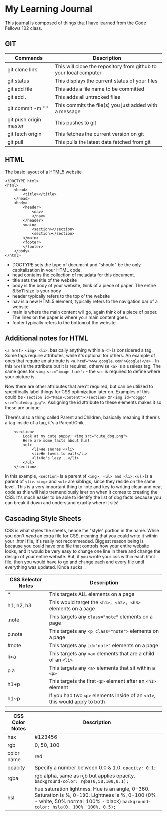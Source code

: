 # My Learning Journal

This journal is composed of things that I have learned from the Code Fellows 102 class.

## GIT

Commands | Description
-------- | ------------
git clone link | This will clone the repository from github to your local computer
git status | This displays the current status of your files
git add file | This adds a file name to be committed
git add . | This adds all untracked files
git commit -m " " | This commits the file(s) you just added with a message
git push origin master | This pushes to git
git fetch origin | This fetches the current version on git
git pull | This pulls the latest data fetched from git


## HTML

The basic layout of a HTML5 website

```
<!DOCTYPE html>
<html>
    <head>
        <title></title>
    </head>
    <body>
        <header>
            <nav>
            </nav>
        </header>
        <main>
            <section></section>
            <section></section>
        </main>
        <footer>
        </footer>
    </body>
</html>
```

- DOCTYPE sets the type of document and "should" be the only capitalization in your HTML code.
- head contains the collection of metadata for this document.
- title sets the title of the website
- body is the body of your website, think of a piece of paper.  The entire 8.5x11 size is your body
- header typically refers to the top of the website
- nav is a new HTML5 element, typically refers to the navigation bar of a website
- main is where the main content will go, again think of a piece of paper.  The lines on the paper is where your main content goes.
- footer typically refers to the bottom of the website

## Additional notes for HTML

`<a href> <img> <li>`, basically anything within a <> is considered a tag.  Some tags require attributes, while it's optional for others.  An example of ones that require an attribute is `<a href="www.google.com">Google!</a>` - In this `href`is the attribute but it is required, otherwise `<a>` is a useless tag.  The same goes for `<img src="image link">` - the `src` is required to define where your picture is.  

Now there are other attributes that aren't required, but can be utilized to specifically label things for CSS optimization later on.  Examples of this could be `<section id="Main-Content"></section>` or `<img id="doggo" src="cutedog.jpg">`.  Assigning the id attribute to these elements makes it so these are unique.

There's also a thing called Parent and Children, basically meaning if there's a tag inside of a tag, it's a Parent/Child.

```
    <section>
        Look at my cute puppy! <img src="cute_dog.png">
        Here are some facts about him!
        <ul>
            <li>He snores!</li>
            <li>He loves to eat!</li>
            <li>He's lazy...</li>
        </ul>
    </section>
```

In this example, `<section>` is a parent of `<img>, <ul> and <li>`.  `<ul>` is a parent of `<li>`.  `<img>` and `<ul>` are siblings, since they reside on the same level.  This is a very important thing to note and key to writing clean and neat code as this will help tremendiously later on when it comes to creating the CSS.  It's much easier to be able to identify the list of dog facts because you can break it down and understand exactly where it sits!


## Cascading Style Sheets

CSS is what styles the sheets, hence the "style" portion in the name.  While you don't *need* an extra file for CSS, meaning that you could write it within your .html file, it's really not recommended.  Biggest reason being is because you could have one file that controls how your entire website looks, and it would be very easy to change one line in there and change the design of your entire website.  But, if you wrote your css within each html file, then you would have to go and change each and every file until everything was updated.  Kinda sucks...

CSS Selector Notes | Description
------------------ | -----------
* | This targets ALL elements on a page
h1, h2, h3 | This would target the `<h1>, <h2>, <h3>` elements on a page
.note | This targets any `class="note"` elements on a page
p.note | This targets any `<p class="note">` elements on a page
#note | This targets any `id="note"` elements on a page
li>a | This targets any `<a>` elements that are a child of an `<li>`
p a | This targets any `<a>` elements that sit within a `<p>`
h1+p | This targets the first `<p>` element after an `<h1>` element
h1~p | If you had two `<p>` elements inside of an `<h1>`, this would apply to both


CSS Color Notes | Description
--------------- | -----------
hex | #123456
rgb | 0, 50, 100
color name | red
opacity | Specify a number between 0.0 & 1.0.  `opacity: 0.1;`
rgba | rgb alpha, same as rgb but applies opacity.  `background-color: rgba(0,50,100,0.1);`
hsl | hue saturation lightness.  Hue is an angle, 0-360.  Saturation is %, 0-100.  Lightness is %, 0-100 (0% - white, 50% normal, 100% - black) `background-color: hsla(0, 100%, 100%, 0.5);`